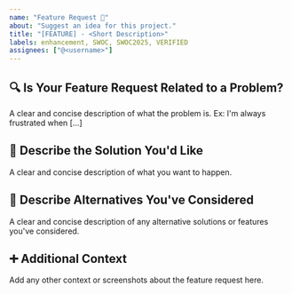 ```yaml
---
name: "Feature Request 🌟"
about: "Suggest an idea for this project."
title: "[FEATURE] - <Short Description>"
labels: enhancement, SWOC, SWOC2025, VERIFIED
assignees: ["@<username>"]
---
```


## 🔍 **Is Your Feature Request Related to a Problem?**
A clear and concise description of what the problem is. Ex: I'm always frustrated when [...]

## 🚀 **Describe the Solution You'd Like**
A clear and concise description of what you want to happen.

## 🔄 **Describe Alternatives You've Considered**
A clear and concise description of any alternative solutions or features you've considered.

## ➕ **Additional Context**
Add any other context or screenshots about the feature request here.
